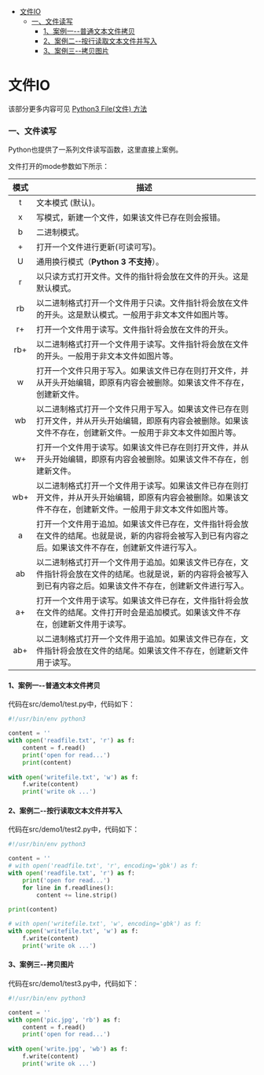 <!-- START doctoc generated TOC please keep comment here to allow auto update -->
<!-- DON'T EDIT THIS SECTION, INSTEAD RE-RUN doctoc TO UPDATE -->

- [文件IO](#%E6%96%87%E4%BB%B6io)
    - [一、文件读写](#%E4%B8%80%E6%96%87%E4%BB%B6%E8%AF%BB%E5%86%99)
      - [1、案例一--普通文本文件拷贝](#1%E6%A1%88%E4%BE%8B%E4%B8%80--%E6%99%AE%E9%80%9A%E6%96%87%E6%9C%AC%E6%96%87%E4%BB%B6%E6%8B%B7%E8%B4%9D)
      - [2、案例二--按行读取文本文件并写入](#2%E6%A1%88%E4%BE%8B%E4%BA%8C--%E6%8C%89%E8%A1%8C%E8%AF%BB%E5%8F%96%E6%96%87%E6%9C%AC%E6%96%87%E4%BB%B6%E5%B9%B6%E5%86%99%E5%85%A5)
      - [3、案例三--拷贝图片](#3%E6%A1%88%E4%BE%8B%E4%B8%89--%E6%8B%B7%E8%B4%9D%E5%9B%BE%E7%89%87)

<!-- END doctoc generated TOC please keep comment here to allow auto update -->

# 文件IO

该部分更多内容可见 [Python3 File(文件) 方法](https://www.runoob.com/python3/python3-file-methods.html)

### 一、文件读写

Python也提供了一系列文件读写函数，这里直接上案例。

文件打开的mode参数如下所示：

| 模式 | 描述                                                         |
| :--: | ------------------------------------------------------------ |
|  t   | 文本模式 (默认)。                                            |
|  x   | 写模式，新建一个文件，如果该文件已存在则会报错。             |
|  b   | 二进制模式。                                                 |
|  +   | 打开一个文件进行更新(可读可写)。                             |
|  U   | 通用换行模式（**Python 3 不支持**）。                        |
|  r   | 以只读方式打开文件。文件的指针将会放在文件的开头。这是默认模式。 |
|  rb  | 以二进制格式打开一个文件用于只读。文件指针将会放在文件的开头。这是默认模式。一般用于非文本文件如图片等。 |
|  r+  | 打开一个文件用于读写。文件指针将会放在文件的开头。           |
| rb+  | 以二进制格式打开一个文件用于读写。文件指针将会放在文件的开头。一般用于非文本文件如图片等。 |
|  w   | 打开一个文件只用于写入。如果该文件已存在则打开文件，并从开头开始编辑，即原有内容会被删除。如果该文件不存在，创建新文件。 |
|  wb  | 以二进制格式打开一个文件只用于写入。如果该文件已存在则打开文件，并从开头开始编辑，即原有内容会被删除。如果该文件不存在，创建新文件。一般用于非文本文件如图片等。 |
|  w+  | 打开一个文件用于读写。如果该文件已存在则打开文件，并从开头开始编辑，即原有内容会被删除。如果该文件不存在，创建新文件。 |
| wb+  | 以二进制格式打开一个文件用于读写。如果该文件已存在则打开文件，并从开头开始编辑，即原有内容会被删除。如果该文件不存在，创建新文件。一般用于非文本文件如图片等。 |
|  a   | 打开一个文件用于追加。如果该文件已存在，文件指针将会放在文件的结尾。也就是说，新的内容将会被写入到已有内容之后。如果该文件不存在，创建新文件进行写入。 |
|  ab  | 以二进制格式打开一个文件用于追加。如果该文件已存在，文件指针将会放在文件的结尾。也就是说，新的内容将会被写入到已有内容之后。如果该文件不存在，创建新文件进行写入。 |
|  a+  | 打开一个文件用于读写。如果该文件已存在，文件指针将会放在文件的结尾。文件打开时会是追加模式。如果该文件不存在，创建新文件用于读写。 |
| ab+  | 以二进制格式打开一个文件用于追加。如果该文件已存在，文件指针将会放在文件的结尾。如果该文件不存在，创建新文件用于读写。 |

#### 1、案例一--普通文本文件拷贝

代码在src/demo1/test.py中，代码如下：

```python
#!/usr/bin/env python3

content = ''
with open('readfile.txt', 'r') as f:
    content = f.read()
    print('open for read...')
    print(content)
	
with open('writefile.txt', 'w') as f:
	f.write(content)
	print('write ok ...')
```

#### 2、案例二--按行读取文本文件并写入

代码在src/demo1/test2.py中，代码如下：

```python
#!/usr/bin/env python3

content = ''
# with open('readfile.txt', 'r', encoding='gbk') as f:
with open('readfile.txt', 'r') as f:
	print('open for read...')
	for line in f.readlines():
		content += line.strip()
		
print(content)

# with open('writefile.txt', 'w', encoding='gbk') as f:
with open('writefile.txt', 'w') as f:
	f.write(content)
	print('write ok ...')
```

#### 3、案例三--拷贝图片

代码在src/demo1/test3.py中，代码如下：

```python
#!/usr/bin/env python3

content = ''
with open('pic.jpg', 'rb') as f:
    content = f.read()
    print('open for read...')
	
with open('write.jpg', 'wb') as f:
	f.write(content)
	print('write ok ...')
```



